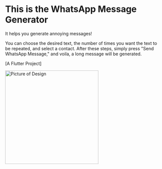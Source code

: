 # This is the WhatsApp Message Generator
It helps you generate annoying messages!

You can choose the desired text, the number of times you want the text to be repeated, and select a contact.
After these steps, simply press "Send WhatsApp Message," and voila, a long message will be generated.

[A Flutter Project]

<img src="https://github.com/user-attachments/assets/4d5c7282-3804-43f9-98b1-47e27c0de6bf" alt="Picture of Design" width="300"/>
